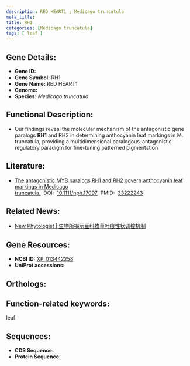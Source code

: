 ```yaml
---
description: RED HEART1 ; Medicago truncatula
meta_title:
title: RH1
categories: [Medicago truncatula]
tags: [ leaf ]
---
```


## Gene Details:
- **Gene ID:**	[]()
- **Gene Symbol:** RH1
- **Gene Name:** RED HEART1
- **Genome:** []()
- **Species:** *Medicago truncatula*

## Functional Description:
   - Our findings reveal the molecular mechanism of the antagonistic gene paralogs **RH1** and RH2 in determining anthocyanin leaf markings in M. truncatula, providing a multidimensional paralogous–antagonistic regulatory paradigm for fine-tuning patterned pigmentation

## Literature:
   - [The antagonistic MYB paralogs RH1 and RH2 govern anthocyanin leaf markings in Medicago truncatula.]( https://nph.onlinelibrary.wiley.com/doi/10.1111/nph.17097)&nbsp;&nbsp;DOI:&nbsp;&nbsp;[10.1111/nph.17097](https://nph.onlinelibrary.wiley.com/doi/10.1111/nph.17097)&nbsp;&nbsp;PMID:&nbsp;&nbsp;[33222243](https://pubmed.ncbi.nlm.nih.gov/33222243/)

## Related News:
   - [New Phytologist | 生物所揭示豆科牧草叶痕性状调控机制](https://mp.weixin.qq.com/s?__biz=Mzg3MDEwNDEyMg==&mid=2247500597&idx=5&sn=f236995b6fa5ece903ce9847ec7c2e54&chksm=ce906e60f9e7e77687bf3ae8af7ed92b4ab9dd93c4e68edb0e84f2dd1e7db4d85e35df4b98c3&scene=27#wechat_redirect)

## Gene Resources:
- **NCBI ID:** [XP_013442258](https://www.ncbi.nlm.nih.gov/gene/?term=XP_013442258)
- **UniProt accessions:** [](https://www.uniprot.org/uniprotkb//entry)

## Orthologs:


## Function-related keywords:
leaf

## Sequences:
- **CDS Sequence:**
- **Protein Sequence:**
